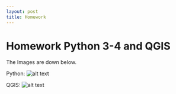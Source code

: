 ```yaml
---
layout: post
title: Homework
---
```


# Homework Python 3-4 and QGIS

The Images are down below.

Python: 
![alt text](img/homeworkPython_Allacher_1002773.jpg)

QGIS:
![alt text](https://github.com/mimmithegreat/mimmithegreat.github.io/blob/master/img/CivilWarMap_Allacher_1002773.jpeg)
